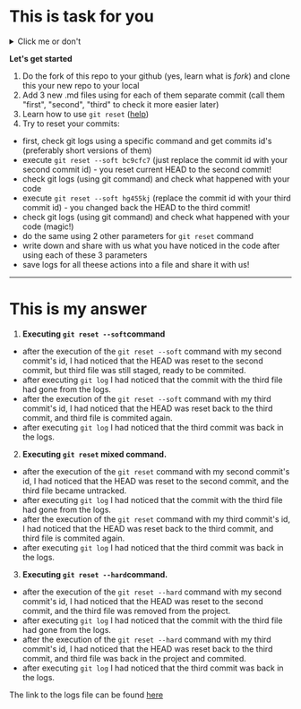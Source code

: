 # This is task for you

<details>
  <summary>Click me or don't</summary><br/>
  do you like this markdown feature? :) <br/>
  ok, but let's proceed with the tasks
</details>

**Let's get started**

1. Do the fork of this repo to your github (yes, learn what is _fork_) and clone this your new repo to your local
2. Add 3 new .md files using for each of them separate commit (call them "first", "second", "third" to check it more easier later)
3. Learn how to use `git reset` ([help](https://git-scm.com/book/ru/v2/%D0%98%D0%BD%D1%81%D1%82%D1%80%D1%83%D0%BC%D0%B5%D0%BD%D1%82%D1%8B-Git-%D0%A0%D0%B0%D1%81%D0%BA%D1%80%D1%8B%D1%82%D0%B8%D0%B5-%D1%82%D0%B0%D0%B9%D0%BD-reset))
4. Try to reset your commits:

- first, check git logs using a specific command and get commits id's (preferably short versions of them)
- execute `git reset --soft bc9cfc7` (just replace the commit id with your second commit id) - you reset current HEAD to the second commit!
- check git logs (using git command) and check what happened with your code
- execute `git reset --soft hg455kj` (replace the commit id with your third commit id) - you changed back the HEAD to the third commit!
- check git logs (using git command) and check what happened with your code (magic!)
- do the same using 2 other parameters for `git reset` command
- write down and share with us what you have noticed in the code after using each of these 3 parameters
- save logs for all theese actions into a file and share it with us!

---

# This is my answer

1. **Executing `git reset --soft`command**

- after the execution of the `git reset --soft` command with my second commit's id, I had noticed that the HEAD was reset to the second commit, but third file was still staged, ready to be commited.
- after executing `git log` I had noticed that the commit with the third file had gone from the logs.
- after the execution of the `git reset --soft` command with my third commit's id, I had noticed that the HEAD was reset back to the third commit, and third file is commited again.
- after executing `git log` I had noticed that the third commit was back in the logs.

2. **Executing `git reset` mixed command.**

- after the execution of the `git reset` command with my second commit's id, I had noticed that the HEAD was reset to the second commit, and the third file became untracked.
- after executing `git log` I had noticed that the commit with the third file had gone from the logs.
- after the execution of the `git reset` command with my third commit's id, I had noticed that the HEAD was reset back to the third commit, and third file is commited again.
- after executing `git log` I had noticed that the third commit was back in the logs.

3. **Executing `git reset --hard`command.**

- after the execution of the `git reset --hard` command with my second commit's id, I had noticed that the HEAD was reset to the second commit, and the third file was removed from the project.
- after executing `git log` I had noticed that the commit with the third file had gone from the logs.
- after the execution of the `git reset --hard` command with my third commit's id, I had noticed that the HEAD was reset back to the third commit, and third file was back in the project and commited.
- after executing `git log` I had noticed that the third commit was back in the logs.

The link to the logs file can be found [here](logs(1.2.4).md)
